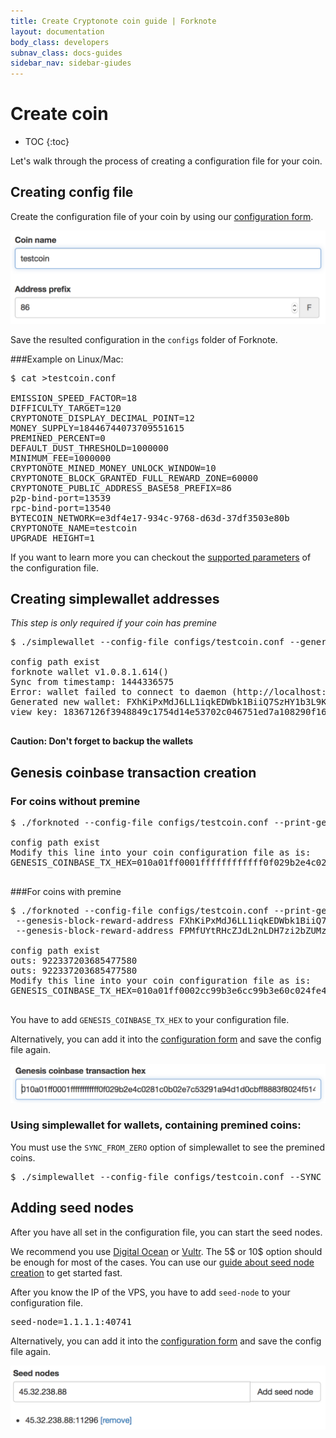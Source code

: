 ```yaml
---
title: Create Cryptonote coin guide | Forknote
layout: documentation
body_class: developers
subnav_class: docs-guides
sidebar_nav: sidebar-giudes
---
```


# Create coin

* TOC
{:toc}


Let's walk through the process of creating a configuration file for your coin.


## Creating config file

Create the configuration file of your coin by using our [configuration form][create].

[![Create cryptonote coin form](/images/documentation/create-form.png)][create]

Save the resulted configuration in the `configs` folder of Forknote.

###Example on Linux/Mac:

<pre class="terminal">$ cat >testcoin.conf 

EMISSION_SPEED_FACTOR=18
DIFFICULTY_TARGET=120
CRYPTONOTE_DISPLAY_DECIMAL_POINT=12
MONEY_SUPPLY=18446744073709551615
PREMINED_PERCENT=0
DEFAULT_DUST_THRESHOLD=1000000
MINIMUM_FEE=1000000
CRYPTONOTE_MINED_MONEY_UNLOCK_WINDOW=10
CRYPTONOTE_BLOCK_GRANTED_FULL_REWARD_ZONE=60000
CRYPTONOTE_PUBLIC_ADDRESS_BASE58_PREFIX=86
p2p-bind-port=13539
rpc-bind-port=13540
BYTECOIN_NETWORK=e3df4e17-934c-9768-d63d-37df3503e80b
CRYPTONOTE_NAME=testcoin
UPGRADE_HEIGHT=1
</pre>


If you want to learn more you can checkout the [supported parameters][supported-parameters] of the configuration file.


## Creating simplewallet addresses

*This step is only required if your coin has premine*

<pre class="terminal">$ ./simplewallet --config-file configs/testcoin.conf --generate-new-wallet MY.wallet --password PASSWORD

config path exist
forknote wallet v1.0.8.1.614()
Sync from timestamp: 1444336575
Error: wallet failed to connect to daemon (http://localhost:13540).
Generated new wallet: FXhKiPxMdJ6LL1iqkEDWbk1BiiQ7SzHY1b3L9KqqPmP95e9toTXKvQSVGePtjfoDUhMPqSEKFhzymA84o6fGPhQiUYP92rT
view key: 18367126f3948849c1754d14e53702c046751ed7a108290f16bbfd5b3a71180e

</pre>

**Caution: Don't forget to backup the wallets**


## Genesis coinbase transaction creation

### For coins without premine

<pre class="terminal">$ ./forknoted --config-file configs/testcoin.conf --print-genesis-tx

config path exist
Modify this line into your coin configuration file as is: 
GENESIS_COINBASE_TX_HEX=010a01ff0001ffffffffffff0f029b2e4c0281c0b02e7c53291a94d1d0cbff8883f8024f5142ee494ffbbd0880712101fc680aba69fb5028ade093fb1186ca9de4e65a369ca13ae75fdeef9e952b9449

</pre>

###For coins with premine

<pre class="terminal">$ ./forknoted --config-file configs/testcoin.conf --print-genesis-tx \
 --genesis-block-reward-address FXhKiPxMdJ6LL1iqkEDWbk1BiiQ7SzHY1b3L9KqqPmP95e9toTXKvQSVGePtjfoDUhMPqSEKFhzymA84o6fGPhQiUYP92rT \
 --genesis-block-reward-address FPMfUYtRHcZJdL2nLDH7zi2bZUMzgdMPm8kHibeV4qLh8pfsvZsBF6eiHH8T2QkdZm4viA2F9S4YvUk2PXodvxRPDYVvXyR

config path exist
outs: 922337203685477580
outs: 922337203685477580
Modify this line into your coin configuration file as is: 
GENESIS_COINBASE_TX_HEX=010a01ff0002cc99b3e6cc99b3e60c024fe47e814d9f44c83184334fb3b5f9a4ab3ebb347050e3742729703086a5e130cc99b3e6cc99b3e60c021011cd9c37a669ea1e5a930cac793aa98431dfe77a9274385b4ed29e3e5e2ac021011afb48c42cbd0a72fc9d782580d6474cf68b5eaac224315447e9694809410930

</pre>

You have to add `GENESIS_COINBASE_TX_HEX` to your configuration file.

Alternatively, you can add it into the [configuration form][create] and save the config file again.

[![Create cryptonote coin form - genesis](/images/documentation/create-form-genesis.png)][create]

### Using simplewallet for wallets, containing premined coins:

You must use the `SYNC_FROM_ZERO` option of simplewallet to see the premined coins.

<pre class="terminal">$ ./simplewallet --config-file configs/testcoin.conf --SYNC_FROM_ZERO
</pre>


## Adding seed nodes

After you have all set in the configuration file, you can start the seed nodes.

We recommend you use [Digital Ocean][ditital-ocean] or [Vultr][vultr]. The 5$ or 10$ option should be enough for most of the cases.
You can use our [guide about seed node creation][seed-node-guide] to get started fast.

After you know the IP of the VPS, you have to add `seed-node` to your configuration file.

<pre class="terminal">seed-node=1.1.1.1:40741
</pre>

Alternatively, you can add it into the [configuration form][create] and save the config file again.

[![Create cryptonote coin form - seed](/images/documentation/create-form-seed.png)][create]


[supported-parameters]: /documentation/daemon/#command-line-options-and-settings-options
[create]: /create/
[seed-node-guide]: /guides/starting-seed-node/
[ditital-ocean]: https://www.digitalocean.com/?refcode=8ebba1ef9746
[vultr]: http://www.vultr.com/?ref=6832621